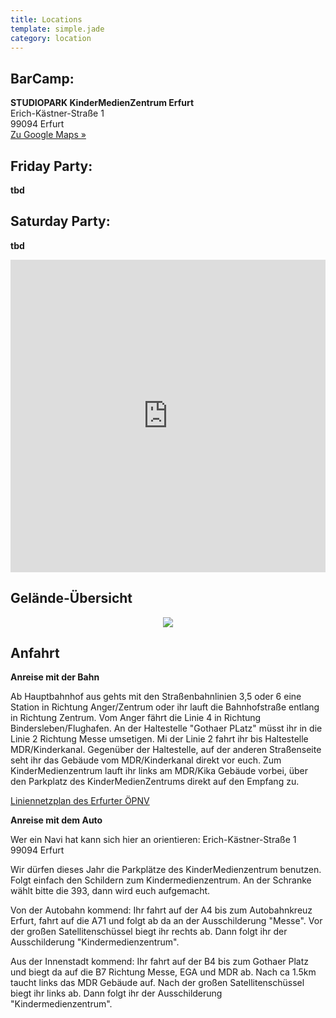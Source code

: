 ```yaml
---
title: Locations
template: simple.jade
category: location
---
```


## BarCamp:

**STUDIOPARK KinderMedienZentrum Erfurt**
<br>
Erich-Kästner-Straße 1<br>
99094 Erfurt<br>
<a href="https://www.google.de/maps/place/STUDIOPARK+KinderMedienZentrum/@50.962001,10.997024,15z/data=!4m2!3m1!1s0x0:0x21aa05e82e07edda" title="Zu Google Maps" target="_blank">Zu Google Maps »</a>

<div class="location__partybox">
  <h2>Friday Party:</h2>

  **tbd**

</div>

<div class="location__partybox">
  <h2>Saturday Party:</h2>

  **tbd**
  <br>

</div>

<iframe width='100%' height='500px' frameBorder='0' src='https://a.tiles.mapbox.com/v4/cainvommars.mdoa02ph/attribution,zoompan,zoomwheel.html?access_token=pk.eyJ1IjoiY2FpbnZvbW1hcnMiLCJhIjoiOWJkZDdhMzc4MzYwNjU3ZTU2ODg4ODI4OGUyYWRiMGUifQ.D7azIHUGIOXL4Uqrl4PGeg'></iframe>


## Gelände-Übersicht
<div align="center"><a href="http://www.barcamp-erfurt.de/downloads/BCE_Anfahrtsplan.pdf"><img src="http://www.barcamp-erfurt.de/downloads/BCE_Anfahrtsplan_klein.png"></a></div>


## Anfahrt

**Anreise mit der Bahn**

Ab Hauptbahnhof aus gehts mit den Straßenbahnlinien 3,5 oder 6 eine Station in Richtung Anger/Zentrum oder ihr lauft die Bahnhofstraße entlang in Richtung Zentrum.
Vom Anger fährt die Linie 4 in Richtung Bindersleben/Flughafen. An der Haltestelle "Gothaer PLatz" müsst ihr in die Linie 2 Richtung Messe umsetigen. Mi der Linie 2 fahrt ihr bis Haltestelle MDR/Kinderkanal. Gegenüber der Haltestelle, auf der anderen Straßenseite seht ihr das Gebäude vom MDR/Kinderkanal direkt vor euch. Zum KinderMedienzentrum lauft ihr links am MDR/Kika Gebäude vorbei, über den Parkplatz des KinderMedienZentrums direkt auf den Empfang zu.

<a href="http://www.evag-erfurt-netzplan.de/">Liniennetzplan des Erfurter ÖPNV</a>

 

**Anreise mit dem Auto**

Wer ein Navi hat kann sich hier an orientieren:
Erich-Kästner-Straße 1
99094 Erfurt

Wir dürfen dieses Jahr die Parkplätze des KinderMedienzentrum benutzen. Folgt einfach den Schildern zum Kindermedienzentrum. An der Schranke wählt bitte die 393, dann wird euch aufgemacht.

Von der Autobahn kommend:
Ihr fahrt auf der A4 bis zum Autobahnkreuz Erfurt, fahrt auf die A71 und  folgt ab da an der Ausschilderung "Messe". Vor der großen Satellitenschüssel biegt ihr rechts ab. Dann folgt ihr der Ausschilderung "Kindermedienzentrum".

Aus der Innenstadt kommend:
Ihr fahrt auf der B4 bis zum Gothaer Platz und biegt da auf die B7 Richtung Messe, EGA und MDR ab. Nach ca 1.5km taucht links das MDR Gebäude auf. Nach der großen Satellitenschüssel biegt ihr links ab. Dann folgt ihr der Ausschilderung "Kindermedienzentrum".